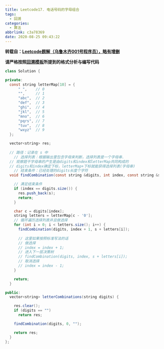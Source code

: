 ```yaml
---
title: Leetcode17. 电话号码的字母组合
tags:
  - 回溯
categories:
  - 算法
abbrlink: c3a78369
date: 2020-08-25 09:43:22
---
```


**转载自：[Leetcode题解（乌鲁木齐001号程序员），略有增删](https://leetcode-cn.com/problems/letter-combinations-of-a-phone-number/solution/leetcode-17-letter-combinations-of-a-phone-number-/)**

<!-- more -->

**请严格按照[回溯模板](./Leetcode46-全排列.md)所提到的格式分析与编写代码**

```java
class Solution {

private:
  const string letterMap[10] = {
      " ",    // 0
      "",     // 1
      "abc",  // 2
      "def",  // 3
      "ghi",  // 4
      "jkl",  // 5
      "mno",  // 6
      "pqrs", // 7
      "tuv",  // 8
      "wxyz"  // 9
  };

  vector<string> res;
  
  // 路径：记录在 s 中
	// 选择列表：根据输出里包含字母来判断，选择列表是一个字母串.
  // 观察题干字母串的产生是由digits和index和letterMap共同构成的
  // digits和index确定下标，letterMap+下标就能获得选择列表(字母串)
	// 结束条件：已经处理的digits长度个字符
  void findCombination(const string &digits, int index, const string &s) {

    // 满足结束条件
    if (index == digits.size()) {
      res.push_back(s);
      return;
    }

    char c = digits[index];
    string letters = letterMap[c - '0'];
    // 循环遍历选择列表并且做选择
    for (int i = 0; i < letters.size(); i++) {
      findCombination(digits, index + 1, s + letters[i]);
      
      // 这里如果按照标准写法的话
      // 做选择
      // index = index + 1;
      // 进入下一层决策树
      // findCombination(digits, index, s + letters[i]);
      // 取消选择
      // index = index - 1;
    }

    return;
  }

public:
  vector<string> letterCombinations(string digits) {

    res.clear();
    if (digits == "")
      return res;

    findCombination(digits, 0, "");

    return res;
  }
};
```

